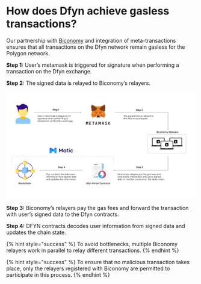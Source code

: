 # How does Dfyn achieve gasless transactions?

Our partnership with [Biconomy](https://biconomy.io/) and integration of meta-transactions ensures that all transactions on the Dfyn network remain gasless for the Polygon network.&#x20;

**Step 1:** User’s metamask is triggered for signature when performing a transaction on the Dfyn exchange. &#x20;

**Step 2:** The signed data is relayed to Biconomy’s relayers.

![Biconomy meta-transactions flow](<../.gitbook/assets/Biconomy meta transactions flow-02.png>)

**Step 3:** Biconomy’s relayers pay the gas fees and forward the transaction with user’s signed data to the Dfyn contracts.

**Step 4:** DFYN contracts decodes user information from signed data and updates the chain state.

{% hint style="success" %}
To avoid bottlenecks, multiple Biconomy relayers work in parallel to relay different transactions.
{% endhint %}

{% hint style="success" %}
To ensure that no malicious transaction takes place, only the relayers registered with Biconomy are permitted to participate in this process.
{% endhint %}
